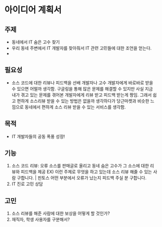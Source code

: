 # 아이디어 계획서
## 주제
- 동네에서 IT 숨은 고수 찾기
- 우리 동네 주변에서 IT 개발자를 찾아줘서 IT 관련 고민들에 대한 조언을 얻는다.
- 

## 필요성
- 소스 코드에 대한 리뷰나 피드백을 선배 개발자나 고수 개발자에게 바로바로 받을 수 있으면 어떨까 생각함. 구글링을 통해 많은 문제를 해결할 수 있지만 사실 지금 내가 겪고 있는 문제를 겪어본 개발자에게 리뷰 받고 피드백 받는게 짱임. 그래서 쉽고 편하게 소스리뷰 받을 수 있는 방법은 없을까 생각하다가 당근마켓과 비슷한 느낌으로 동네에서 편하게 소스 리뷰 받을 수 있는 서비스를 생각함.

## 목적
- IT 개발자들의 공동 폭풍 성장!

## 기능
1) 소스 코드 리뷰: 오류 소스를 판매글로 올리고 동네 숨은 고수가 그 소스에 대한 리뷰와 피드백을 제공 EX) 이런 주제로 무엇을 하고 있는데 소스 리뷰 해줄 수 있는 사람 구합니다. | 핀토스 어떤 부분에서 오류가 났는지 피드백 주실 분 구합니다.
2) IT 진로 고민 상담

## 고민
1) 소스 리뷰를 해준 사람에 대한 보상을 어떻게 할 것인가?
2) 재직자, 학생 사용자를 구분해서?